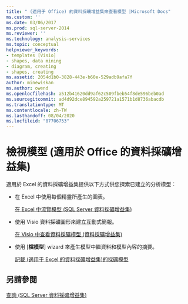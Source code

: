 ```yaml
---
title: " (適用于 Office) 的資料採礦增益集來查看模型 |Microsoft Docs"
ms.custom: ''
ms.date: 03/06/2017
ms.prod: sql-server-2014
ms.reviewer: ''
ms.technology: analysis-services
ms.topic: conceptual
helpviewer_keywords:
- templates [Visio]
- shapes, data mining
- diagram, creating
- shapes, creating
ms.assetid: 2054d1b0-3828-443e-b60e-529adb9afa7f
author: minewiskan
ms.author: owend
ms.openlocfilehash: a512b41620dd9af62c509fbeb54f8de596beb0ad
ms.sourcegitcommit: ad4d92dce894592a259721a1571b1d8736abacdb
ms.translationtype: MT
ms.contentlocale: zh-TW
ms.lasthandoff: 08/04/2020
ms.locfileid: "87706753"
---
```

# <a name="viewing-models-data-mining-add-ins-for-office"></a>檢視模型 (適用於 Office 的資料採礦增益集)
  適用於 Excel 的資料採礦增益集提供以下方式供您探索已建立的分析模型：  
  
-   在 Excel 中使用每個精靈所產生的圖表。  
  
     [在 Excel 中流覽模型 &#40;SQL Server 資料採礦增益集&#41;](browsing-models-in-excel-sql-server-data-mining-add-ins.md)  
  
-   使用 Visio 資料採礦圖形來建立互動式簡報。  
  
     [在 Visio 中查看資料採礦模型 &#40;資料採礦增益集&#41;](viewing-data-mining-models-in-visio-data-mining-add-ins.md)  
  
-   使用 [**檔模型**] wizard 來產生模型中繼資料和模型內容的摘要。  
  
     [記載 &#40;適用于 Excel 的資料採礦增益集&#41;的採礦模型](documenting-mining-models-data-mining-add-ins-for-excel.md)  
  
## <a name="see-also"></a>另請參閱  
 [查詢 &#40;SQL Server 資料採礦增益集&#41;](query-sql-server-data-mining-add-ins.md)  
  
  
